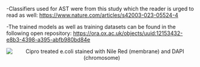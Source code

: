 -Classifiers used for AST were from this study which the reader is urged to read as well: https://www.nature.com/articles/s42003-023-05524-4

-The trained models as well as training datasets can be found in the following open repository: 
https://ora.ox.ac.uk/objects/uuid:12153432-e8b3-4398-a395-abfb980bd84e

<div align="center">
  
![Cipro treated e.coli stained with Nile Red (membrane) and DAPI (chromosome)](./images/cipro_gif.gif)

</div>
